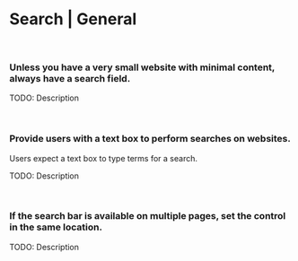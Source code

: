 # Search | General
<br>


### Unless you have a very small website with minimal content, always have a search field.

TODO: Description

<br>


### Provide users with a text box to perform searches on websites.

Users expect a text box to type terms for a search.

TODO: Description

<br>


### If the search bar is available on multiple pages, set the control in the same location.

TODO: Description

<br>



